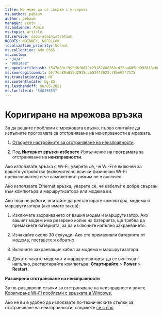```yaml
---
title: Не може да се свърже с интернет
ms.author: pebaum
author: pebaum
manager: scotv
ms.audience: Admin
ms.topic: article
ms.service: o365-administration
ROBOTS: NOINDEX, NOFOLLOW
localization_priority: Normal
ms.collection: Adm_O365
ms.custom:
- "3434"
- "9001438"
ms.openlocfilehash: 1547d69cf990d6f0872e23162408860ed25aa805eb99f818eb079d0f7e04ce35
ms.sourcegitcommit: b5f7da89a650d2915dc652449623c78be6247175
ms.translationtype: MT
ms.contentlocale: bg-BG
ms.lasthandoff: 08/05/2021
ms.locfileid: "54035653"
---
```

# <a name="fix-network-connection"></a>Коригиране на мрежова връзка

За да решите проблеми с мрежовата връзка, първо опитайте да изпълните програмата за отстраняване на неизправности в мрежата. 

1. [Отворете настройките за отстраняване на неизправности](ms-settings:troubleshoot).

2. Под **Интернет връзки изберете** Изпълнение на програмата за отстраняване на **неизправности**.

Ако използвате връзка с Wi-Fi, уверете се, че Wi-Fi е включен за вашето устройство (включително всички физически Wi-Fi превключвател) и че самолетният режим не е включен.

Ако използвате Ethernet връзка, уверете се, че кабелът е добре свързан към компютъра и маршрутизатора или модема ви.

Ако това не работи, опитайте да рестартирате компютъра, модема и маршрутизатора (ако имате такъв):

1. Изключете захранването от вашия модем и маршрутизатор. Ако вашият модем има резервно копие на батерията, ще трябва да премахнете батерията, за да изключите напълно захранването.

2. Изчакайте около 30 секунди. Ако сте премахнали батерията от модема, поставете я обратно.

3. Включете захранващия кабел за модема и маршрутизатора.

4. Докато чакате модемът и маршрутизаторът да се включват напълно, рестартирайте компютъра: **Стартирайте**  >  **Power**  >  **Restart**.

**Разширено отстраняване на неизправности**

За по-разширени стъпки за отстраняване на неизправности вижте [Коригиране Wi-Fi проблеми с връзката в Windows.](https://support.microsoft.com/help/10741?ocid=SMC10741%2F) 

Ако не ви е удобно да използвате по-техническите стъпки за отстраняване на неизправности, свържете [се с нас](https://support.microsoft.com/contactus).
